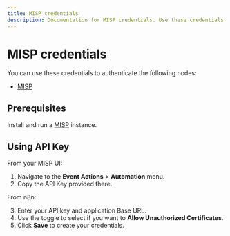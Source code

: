```yaml
---
title: MISP credentials
description: Documentation for MISP credentials. Use these credentials to authenticate MISP in n8n, a workflow automation platform.
---
```


# MISP credentials

You can use these credentials to authenticate the following nodes:

- [MISP](/integrations/builtin/app-nodes/n8n-nodes-base.misp/)

## Prerequisites

Install and run a [MISP](https://misp.github.io/MISP/) instance.

## Using API Key

From your MISP UI:
1. Navigate to the **Event Actions** > **Automation** menu.
2. Copy the API Key provided there.

From n8n:

3. Enter your API key and application Base URL.
4. Use the toggle to select if you want to **Allow Unauthorized Certificates**.
5. Click **Save** to create your credentials.

